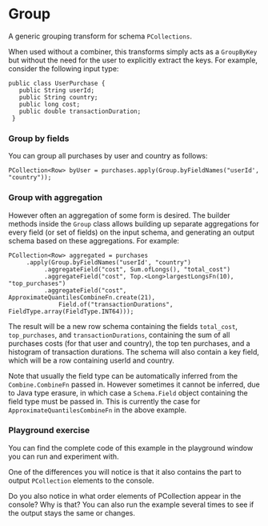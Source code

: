 <!--
Licensed under the Apache License, Version 2.0 (the "License");
you may not use this file except in compliance with the License.
You may obtain a copy of the License at

http://www.apache.org/licenses/LICENSE-2.0

Unless required by applicable law or agreed to in writing, software
distributed under the License is distributed on an "AS IS" BASIS,
WITHOUT WARRANTIES OR CONDITIONS OF ANY KIND, either express or implied.
See the License for the specific language governing permissions and
limitations under the License.
-->

# Group

A generic grouping transform for schema `PCollections`.

When used without a combiner, this transforms simply acts as a `GroupByKey` but without the need for the user to explicitly extract the keys. For example, consider the following input type:

```
public class UserPurchase {
   public String userId;
   public String country;
   public long cost;
   public double transactionDuration;
 }
```

### Group by fields

You can group all purchases by user and country as follows:

```
PCollection<Row> byUser = purchases.apply(Group.byFieldNames("userId', "country"));
```

### Group with aggregation

However often an aggregation of some form is desired. The builder methods inside the `Group` class allows building up separate aggregations for every field (or set of fields) on the input schema, and generating an output schema based on these aggregations. For example:

```
PCollection<Row> aggregated = purchases
     .apply(Group.byFieldNames("userId', "country")
          .aggregateField("cost", Sum.ofLongs(), "total_cost")
          .aggregateField("cost", Top.<Long>largestLongsFn(10), "top_purchases")
          .aggregateField("cost", ApproximateQuantilesCombineFn.create(21),
              Field.of("transactionDurations", FieldType.array(FieldType.INT64)));
```

The result will be a new row schema containing the fields `total_cost`, ``top_purchases``, and `transactionDurations`, containing the sum of all purchases costs (for that user and country), the top ten purchases, and a histogram of transaction durations. The schema will also contain a key field, which will be a row containing userId and country.

Note that usually the field type can be automatically inferred from the `Combine.CombineFn` passed in. However sometimes it cannot be inferred, due to Java type erasure, in which case a `Schema.Field` object containing the field type must be passed in. This is currently the case for `ApproximateQuantilesCombineFn` in the above example.

### Playground exercise

You can find the complete code of this example in the playground window you can run and experiment with.

One of the differences you will notice is that it also contains the part to output `PCollection` elements to the console.

Do you also notice in what order elements of PCollection appear in the console? Why is that? You can also run the example several times to see if the output stays the same or changes.